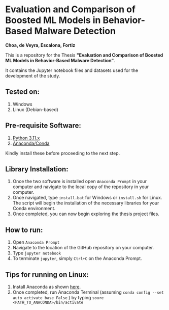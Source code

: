 # Evaluation and Comparison of Boosted ML Models in Behavior-Based Malware Detection
**Choa, de Veyra, Escalona, Fortiz**

This is a repository for the Thesis **"Evaluation and Comparison of Boosted ML Models in Behavior-Based Malware Detection"**.

It contains the Jupyter notebook files and datasets used for the development of the study.

## Tested on:
1. Windows
2. Linux (Debian-based)

## Pre-requisite Software:
1. [Python 3.11.x](https://www.python.org/downloads/release/python-3115/)
2. [Anaconda/Conda](https://www.anaconda.com/download)

Kindly install these before proceeding to the next step.

## Library Installation:
1. Once the two software is installed open `Anaconda Prompt` in your computer and navigate to the local copy of the repository in your computer.
2. Once navigated, type `install.bat` for Windows or `install.sh` for Linux. The script will begin the installation of the necessary libraries for your Conda environment.
3. Once completed, you can now begin exploring the thesis project files.

## How to run:
1. Open `Anaconda Prompt`
2. Navigate to the location of the GitHub repository on your computer.
3. Type `jupyter notebook`
4. To terminate `jupyter`, simply `Ctrl+C` on the Anaconda Prompt.

## Tips for running on Linux:
1. Install Anaconda as shown [here](https://docs.anaconda.com/free/anaconda/install/linux/).
2. Once completed, run Anaconda Terminal (assuming `conda config --set auto_activate_base False`
) by typing `soure <PATH_TO_ANACONDA>/bin/activate`